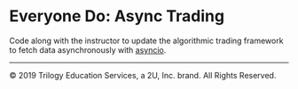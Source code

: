 # Everyone Do: Async Trading

Code along with the instructor to update the algorithmic trading framework to fetch data asynchronously with [asyncio](https://docs.python.org/3/library/asyncio.html).

---

© 2019 Trilogy Education Services, a 2U, Inc. brand. All Rights Reserved.
